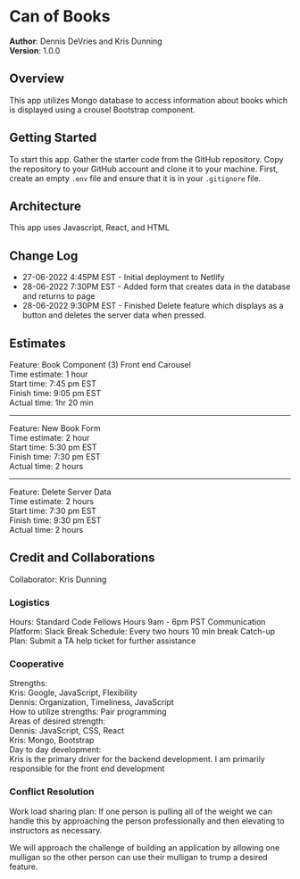 # Can of Books

**Author**: Dennis DeVries and Kris Dunning\
**Version**: 1.0.0

## Overview

This app utilizes Mongo database to access information about books which is displayed using a crousel Bootstrap component.

## Getting Started

To start this app. Gather the starter code from the GitHub repository. Copy the repository to your GitHub account and clone it to your machine. First, create an empty `.env` file and ensure that it is in your `.gitignore` file.

## Architecture

This app uses Javascript, React, and HTML

## Change Log

- 27-06-2022 4:45PM EST - Initial deployment to Netlify
- 28-06-2022 7:30PM EST - Added form that creates data in the database and returns to page
- 28-06-2022 9:30PM EST - Finished Delete feature which displays as a button and deletes the server data when pressed.

## Estimates

Feature: Book Component (3) Front end Carousel\
Time estimate: 1 hour\
Start time: 7:45 pm EST\
Finish time: 9:05 pm EST\
Actual time: 1hr 20 min

-----------------------------

Feature: New Book Form\
Time estimate: 2 hour\
Start time: 5:30 pm EST\
Finish time: 7:30 pm EST\
Actual time: 2 hours

-----------------------------

Feature: Delete Server Data\
Time estimate: 2 hours\
Start time: 7:30 pm EST\
Finish time: 9:30 pm EST\
Actual time: 2 hours

## Credit and Collaborations

Collaborator: Kris Dunning

### Logistics

Hours: Standard Code Fellows Hours 9am - 6pm PST
Communication Platform: Slack
Break Schedule: Every two hours 10 min break
Catch-up Plan: Submit a TA help ticket for further assistance

### Cooperative

Strengths:\
Kris: Google, JavaScript, Flexibility\
Dennis: Organization, Timeliness, JavaScript\
How to utilize strengths: Pair programming\
Areas of desired strength:\
Dennis: JavaScript, CSS, React\
Kris: Mongo, Bootstrap\
Day to day development:\
Kris is the primary driver for the backend development. I am primarily responsible for the front end development

### Conflict Resolution

Work load sharing plan: If one person is pulling all of the weight we can handle this by approaching the person professionally and then elevating to instructors as necessary.

We will approach the challenge of building an application by allowing one mulligan so the other person can use their mulligan to trump a desired feature.
